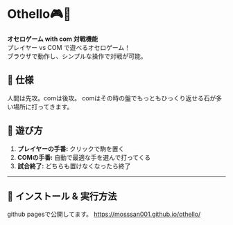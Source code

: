 # Othello🎮🧠
**オセロゲーム with com 対戦機能**  
プレイヤー vs COM で遊べるオセロゲーム！  
ブラウザで動作し、シンプルな操作で対戦が可能。

## 🎯 **仕様**
人間は先攻。comは後攻。
comはその時の盤でもっともひっくり返せる石が多い場所に打ってきます。

## 📖 **遊び方**
1. **プレイヤーの手番:** クリックで駒を置く  
2. **COMの手番:** 自動で最適な手を選んで打ってくる 
3. **試合終了:** どちらも置けなくなったら終了  



---

## 🚀 **インストール & 実行方法**
github pagesで公開してます。
https://mosssan001.github.io/othello/
